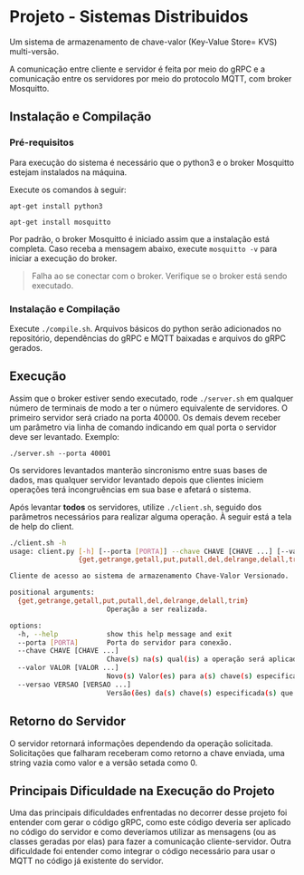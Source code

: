 # Projeto - Sistemas Distribuidos
Um sistema de armazenamento de chave-valor (Key-Value Store= KVS) multi-versão. 

A comunicação entre cliente e servidor é feita por meio do gRPC e a comunicação 
entre os servidores por meio do protocolo MQTT, com broker Mosquitto. 

## Instalação  e Compilação

### Pré-requisitos

Para execução do sistema é necessário que o python3 e o broker Mosquitto estejam instalados na máquina.

Execute os comandos à seguir:

`apt-get install python3`

`apt-get install mosquitto`

Por padrão, o broker Mosquitto é iniciado assim que a instalação está completa.
Caso receba a mensagem abaixo, execute `mosquitto -v` para iniciar a execução do broker.
> Falha ao se conectar com o broker. Verifique se o broker está sendo executado.

### Instalação e Compilação
Execute `./compile.sh`. Arquivos básicos do python serão adicionados no repositório, dependências do gRPC e MQTT
baixadas e arquivos do gRPC gerados.

## Execução

Assim que o broker estiver sendo executado, rode `./server.sh` em qualquer número de terminais de modo a ter o número
equivalente de servidores. O primeiro servidor será criado na porta 40000. Os demais devem receber um parâmetro via linha
de comando indicando em qual porta o servidor deve ser levantado. Exemplo:

`./server.sh --porta 40001`

Os servidores levantados manterão sincronismo entre suas bases de dados, mas qualquer servidor
levantado depois que clientes iniciem operações terá incongruências em sua base e afetará o sistema. 

Após levantar **todos** os servidores, utilize `./client.sh`, seguido dos parâmetros necessários para realizar alguma
operação. À seguir está a tela de help do client.

```bash
./client.sh -h
usage: client.py [-h] [--porta [PORTA]] --chave CHAVE [CHAVE ...] [--valor VALOR [VALOR ...]] [--versao VERSAO [VERSAO ...]]
                 {get,getrange,getall,put,putall,del,delrange,delall,trim}

Cliente de acesso ao sistema de armazenamento Chave-Valor Versionado.

positional arguments:
  {get,getrange,getall,put,putall,del,delrange,delall,trim}
                        Operação a ser realizada.

options:
  -h, --help            show this help message and exit
  --porta [PORTA]       Porta do servidor para conexão.
  --chave CHAVE [CHAVE ...]
                        Chave(s) na(s) qual(is) a operação será aplicada.
  --valor VALOR [VALOR ...]
                        Novo(s) Valor(es) para a(s) chave(s) especificada(s).
  --versao VERSAO [VERSAO ...]
                        Versão(ões) da(s) chave(s) especificada(s) que se deseja.
```

## Retorno do Servidor
O servidor retornará informações dependendo da operação solicitada. Solicitações que falharam receberam como retorno
a chave enviada, uma string vazia como valor e a versão setada como 0.

## Principais Dificuldade na Execução do Projeto
Uma das principais dificuldades enfrentadas no decorrer desse projeto foi entender com gerar o código gRPC, 
como este código deveria ser aplicado no código do servidor e como deveríamos utilizar as mensagens (ou as classes
geradas por elas) para fazer a comunicação cliente-servidor. 
Outra dificuldade foi entender como integrar o código necessário para usar o MQTT no código já existente do servidor. 